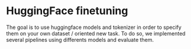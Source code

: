 # HuggingFace finetuning

The goal is to use huggingface models and tokenizer in order to specify them on your own dataset / oriented new task.
To do so, we implemented several pipelines using differents models and evaluate them.
